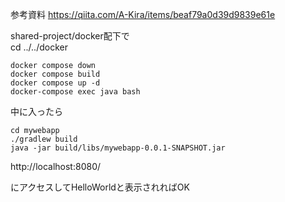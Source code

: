 参考資料
https://qiita.com/A-Kira/items/beaf79a0d39d9839e61e

shared-project/docker配下で  
cd ../../docker

```
docker compose down
docker compose build
docker compose up -d
docker-compose exec java bash

```

中に入ったら

```
cd mywebapp
./gradlew build
java -jar build/libs/mywebapp-0.0.1-SNAPSHOT.jar

```

http://localhost:8080/

にアクセスしてHelloWorldと表示されればOK